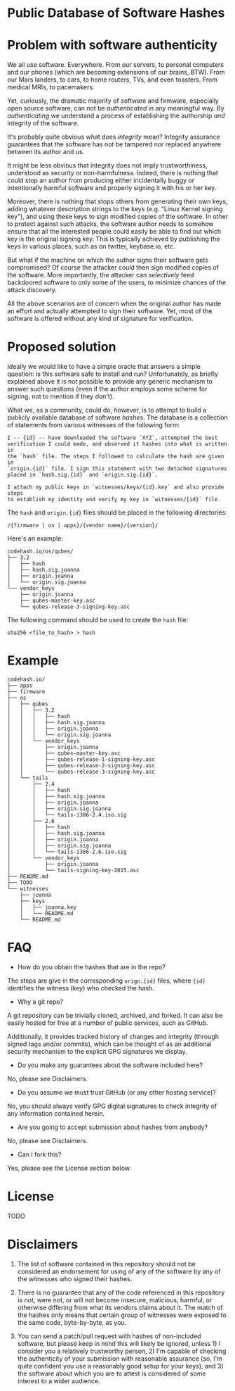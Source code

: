Public Database of Software Hashes
===================================

# Problem with software authenticity

We all use software. Everywhere. From our servers, to personal computers and our
phones (which are becoming extensions of our brains, BTW). From our Mars
landers, to cars, to home routers, TVs, and even toasters. From medical MRIs, to
pacemakers.

Yet, curiously, the dramatic majority of software and firmware, especially open
source software, can not be _authenticated_ in any meaningful way. By
_authenticating_ we understand a process of establishing the authorship _and_
integrity of the software.

It's probably quite obvious what does _integrity_ mean? Integrity assurance
guarantees that the software has not be tampered nor replaced anywhere between
its author and us.

It might be less obvious that integrity does not imply trustworthiness,
understood as security or non-harmfulness. Indeed, there is nothing that could
stop an author from producing either incidentally buggy or intentionally harmful
software and properly signing it with his or her key.

Moreover, there is nothing that stops others from generating their own keys,
adding whatever description strings to the keys (e.g. "Linux Kernel signing
key"), and using these keys to sign modified copies of the software. In other to
protect against such attacks, the software author needs to somehow ensure that
all the interested people could easily be able to find out which key is the
original signing key. This is typically achieved by publishing the keys in
various places, such as on twitter, keybase.io, etc.

But what if the machine on which the author signs their software gets
compromised? Of course the attacker could then sign modified copies of the
software. More importantly, the attacker can _selectively_ feed backdoored
software to only some of the users, to minimize chances of the attack discovery.

All the above scenarios are of concern when the original author has made an
effort and actually attempted to sign their software. Yet, most of the software
is offered without any kind of signature for verification.

# Proposed solution

Ideally we would like to have a simple oracle that answers a simple question: is
this software safe to install and run? Unfortunately, as briefly explained above
it is not possible to provide any generic mechanism to answer such questions
(even if the author employs some scheme for signing, not to mention if they
don't).

What we, as a community, could do, however, is to attempt to build a publicly
available database of software _hashes_. The database is a collection of
statements from various witnesses of the following form:

    I -- {id} -- have downloaded the software `XYZ`, attempted the best
    verification I could made, and observed it hashes into what is written in
    the `hash` file. The steps I followed to calculate the hash are given in
    `origin.{id}` file. I sign this statement with two detached signatures
    placed in `hash.sig.{id}` and `origin.sig.{id}`.
    
    I attach my public keys in `witnesses/keys/{id}.key` and also provide steps
    to establish my identity and verify my key in `witnesses/{id}` file.

The `hash` and `origin.{id}` files should be placed in the following
directories:

    /{firmware | os | apps}/{vendor name}/{version}/

Here's an example:

    codehash.io/os/qubes/
    ├── 3.2
    │   ├── hash
    │   ├── hash.sig.joanna
    │   ├── origin.joanna
    │   └── origin.sig.joanna
    └── vendor_keys
        ├── origin.joanna
        ├── qubes-master-key.asc
        └── qubes-release-3-signing-key.asc

 
The following command should be used to create the `hash` file:

    sha256 <file_to_hash> > hash


# Example

    codehash.io/
    ├── apps
    ├── firmware
    ├── os
    │   ├── qubes
    │   │   ├── 3.2
    │   │   │   ├── hash
    │   │   │   ├── hash.sig.joanna
    │   │   │   ├── origin.joanna
    │   │   │   └── origin.sig.joanna
    │   │   └── vendor_keys
    │   │       ├── origin.joanna
    │   │       ├── qubes-master-key.asc
    │   │       ├── qubes-release-1-signing-key.asc
    │   │       ├── qubes-release-2-signing-key.asc
    │   │       └── qubes-release-3-signing-key.asc
    │   └── tails
    │       ├── 2.4
    │       │   ├── hash
    │       │   ├── hash.sig.joanna
    │       │   ├── origin.joanna
    │       │   ├── origin.sig.joanna
    │       │   └── tails-i386-2.4.iso.sig
    │       ├── 2.6
    │       │   ├── hash
    │       │   ├── hash.sig.joanna
    │       │   ├── origin.joanna
    │       │   ├── origin.sig.joanna
    │       │   └── tails-i386-2.6.iso.sig
    │       └── vendor_keys
    │           ├── origin.joanna
    │           └── tails-signing-key-2015.asc
    ├── README.md
    ├── TODO
    └── witnesses
        ├── joanna
        ├── keys
        │   ├── joanna.key
        │   └── README.md
        └── README.md

# FAQ

* How do you obtain the hashes that are in the repo?

The steps are give in the corresponding `orign.{id}` files, where `{id}`
identifies the witness (key) who checked the hash.

* Why a git repo?

A git repository can be trivially cloned, archived, and forked. It can also be
easily hosted for free at a number of public services, such as GitHub.

Additionally, it provides tracked history of changes and integrity (through
signed tags and/or commits), which can be thought of as an additional security
mechanism to the explicit GPG signatures we display.

* Do you make any guarantees about the software included here?

No, please see Disclaimers.

* Do you assume we must trust GitHub (or any other hosting service)?

No, you should always verify GPG digital signatures to check integrity of any
information contained herein.

* Are you going to accept submission about hashes from anybody?

No, please see Disclaimers.

* Can I fork this?

Yes, please see the License section below.

# License

TODO

# Disclaimers

1. The list of software contained in this repository should not be considered an
   endorsement for using of any of the software by any of the witnesses who
   signed their hashes.

2. There is no guarantee that any of the code referenced in this repository is
   not, were not, or will not become insecure, malicious, harmful, or otherwise
   differing from what its vendors claims about it. The match of the hashes only
   means that certain group of witnesses were exposed to the same code,
   byte-by-byte, as you.

3. You can send a patch/pull request with hashes of non-included software, but
   please keep in mind this will likely be ignored, unless 1) I consider you a
   relatively trustworthy person, 2) I'm capable of checking the authenticity of
   your submission with reasonable assurance (so, I'm quite confident you use a
   reasonably good setup for your keys), and 3) the software about which you are
   to attest is considered of some interest to a wider audience.
